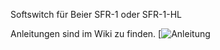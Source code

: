 Softswitch für Beier SFR-1 oder SFR-1-HL

Anleitungen sind im Wiki zu finden.
[![Anleitung](https://github.com/dieterbruse/softswitchpad.wiki.git)
